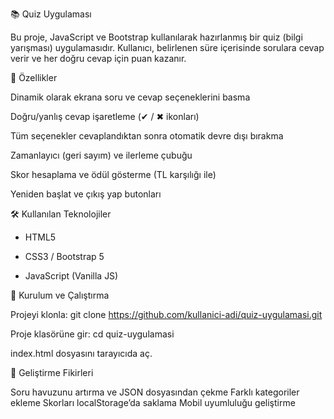 📚 Quiz Uygulaması

Bu proje, JavaScript ve Bootstrap kullanılarak hazırlanmış bir quiz (bilgi yarışması) uygulamasıdır.
Kullanıcı, belirlenen süre içerisinde sorulara cevap verir ve her doğru cevap için puan kazanır.

🚀 Özellikler

Dinamik olarak ekrana soru ve cevap seçeneklerini basma

Doğru/yanlış cevap işaretleme (✔ / ✖ ikonları)

Tüm seçenekler cevaplandıktan sonra otomatik devre dışı bırakma

Zamanlayıcı (geri sayım) ve ilerleme çubuğu

Skor hesaplama ve ödül gösterme (TL karşılığı ile)

Yeniden başlat ve çıkış yap butonları

🛠 Kullanılan Teknolojiler

- HTML5

- CSS3 / Bootstrap 5

- JavaScript (Vanilla JS)

📂 Kurulum ve Çalıştırma

Projeyi klonla:
git clone https://github.com/kullanici-adi/quiz-uygulamasi.git

Proje klasörüne gir:
cd quiz-uygulamasi

index.html dosyasını tarayıcıda aç.

🔮 Geliştirme Fikirleri

Soru havuzunu artırma ve JSON dosyasından çekme
Farklı kategoriler ekleme
Skorları localStorage’da saklama
Mobil uyumluluğu geliştirme
